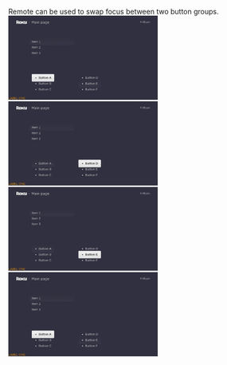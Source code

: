 Remote can be used to swap focus between two button groups.
<br>
<img src="screenshot1.jpg" width="300">
<img src="screenshot2.jpg" width="300">
<img src="screenshot3.jpg" width="300">
<img src="screenshot1.jpg" width="300">